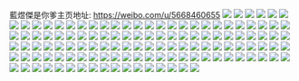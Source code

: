 藍煜傑是你爹主页地址: https://weibo.com/u/5668460655 
![](https://wx4.sinaimg.cn/mw2000/006bChyLly1h92cva7omqj318g18gdy1.jpg) 
![](https://wx4.sinaimg.cn/mw2000/006bChyLly1h92cunq8d2j32c02c0u0y.jpg) 
![](https://wx4.sinaimg.cn/mw2000/006bChyLly1h92cueiihej32r522de82.jpg) 
![](https://wx4.sinaimg.cn/mw2000/006bChyLly1h92cui1uzfj32c03407wh.jpg) 
![](https://wx4.sinaimg.cn/mw2000/006bChyLly1h92d0h45lwj30ou14ujud.jpg) 
![](https://wx4.sinaimg.cn/mw2000/006bChyLly1h8uhdbifeaj30tx0ypq69.jpg) 
![](https://wx4.sinaimg.cn/mw2000/006bChyLly1h8teemgs17j30oy0r6tch.jpg) 
![](https://wx4.sinaimg.cn/mw2000/006bChyLly1h7vrccdf9ej32c0340e83.jpg) 
![](https://wx4.sinaimg.cn/mw2000/006bChyLly1h7vrciuatzj32c0340hdv.jpg) 
![](https://wx4.sinaimg.cn/mw2000/006bChyLly1h7vrb3uf9fj31th2d9qu6.jpg) 
![](https://wx4.sinaimg.cn/mw2000/006bChyLly1h7vrb10yy3j323z2tb7wi.jpg) 
![](https://wx4.sinaimg.cn/mw2000/006bChyLly1h7op6xdwclj31bb1r3b29.jpg) 
![](https://wx4.sinaimg.cn/mw2000/006bChyLly1h7oqxsi401j32532usx6q.jpg) 
![](https://wx4.sinaimg.cn/mw2000/006bChyLly1h7oqxn8cq9j31mc25sb29.jpg) 
![](https://wx4.sinaimg.cn/mw2000/006bChyLly1h7oqxpqzo6j325b2v2u0y.jpg) 
![](https://wx4.sinaimg.cn/mw2000/006bChyLly1h7op6hvd0ij32c0340hdv.jpg) 
![](https://wx4.sinaimg.cn/mw2000/006bChyLly1h7op7194qxj3264264hdu.jpg) 
![](https://wx4.sinaimg.cn/mw2000/006bChyLly1h7orp9tgl8j31831ms4qp.jpg) 
![](https://wx4.sinaimg.cn/mw2000/006bChyLly1h7op6u9wvzj31mc25s7wh.jpg) 
![](https://wx4.sinaimg.cn/mw2000/006bChyLly1h7op949cjpj32692694qr.jpg) 
![](https://wx4.sinaimg.cn/mw2000/006bChyLly1h7op766ebsj32c02c0kjm.jpg) 
![](https://wx4.sinaimg.cn/mw2000/006bChyLly1h7op7fg9v4j32d336cx6r.jpg) 
![](https://wx4.sinaimg.cn/mw2000/006bChyLly1h7op8wrx5hj327i2y1qv5.jpg) 
![](https://wx4.sinaimg.cn/mw2000/006bChyLly1h7gqta9b34j30r6108dym.jpg) 
![](https://wx4.sinaimg.cn/mw2000/006bChyLly1h7gqsnx87ej32c0340b2c.jpg) 
![](https://wx4.sinaimg.cn/mw2000/006bChyLly1h7gqsw6mpnj32b036cx66.jpg) 
![](https://wx4.sinaimg.cn/mw2000/006bChyLly1h7gqt79cnfj32c0340b29.jpg) 
![](https://wx4.sinaimg.cn/mw2000/006bChyLly1h7aweqom1yj327f2xwqnb.jpg) 
![](https://wx4.sinaimg.cn/mw2000/006bChyLly1h7awf657wdj32c035hb2a.jpg) 
![](https://wx4.sinaimg.cn/mw2000/006bChyLly1h7awfeucdjj32c034lu0z.jpg) 
![](https://wx4.sinaimg.cn/mw2000/006bChyLly1h7awfgacvej30r7109gwz.jpg) 
![](https://wx4.sinaimg.cn/mw2000/006bChyLly1h7awfmfnuxj31ne2771ky.jpg) 
![](https://wx4.sinaimg.cn/mw2000/006bChyLly1h7awehsnlbj32792xpk2y.jpg) 
![](https://wx4.sinaimg.cn/mw2000/006bChyLly1h7awsl4tj6j32c03407wi.jpg) 
![](https://wx4.sinaimg.cn/mw2000/006bChyLly1h7awsto3znj32c0340hdu.jpg) 
![](https://wx4.sinaimg.cn/mw2000/006bChyLly1h7ax1y7f0wj31o0280487.jpg) 
![](https://wx4.sinaimg.cn/mw2000/006bChyLly1h74yt3x3kaj33402c0k7r.jpg) 
![](https://wx4.sinaimg.cn/mw2000/006bChyLly1h74yt82enkj30ri0ridog.jpg) 
![](https://wx4.sinaimg.cn/mw2000/006bChyLly1h74z0kscoqj312v12vdn5.jpg) 
![](https://wx4.sinaimg.cn/mw2000/006bChyLly1h74z0rsgvlj31sc2dshdu.jpg) 
![](https://wx4.sinaimg.cn/mw2000/006bChyLly1h74z0svc3ij32c02c07wi.jpg) 
![](https://wx4.sinaimg.cn/mw2000/006bChyLly1h71sh3m168j30u0121wmx.jpg) 
![](https://wx4.sinaimg.cn/mw2000/006bChyLly1h6j5tyrxogj31400u0myi.jpg) 
![](https://wx4.sinaimg.cn/mw2000/006bChyLly1h6j5tzes71j30u0140q51.jpg) 
![](https://wx4.sinaimg.cn/mw2000/006bChyLly1h6j5u0fpf9j30u0143n5l.jpg) 
![](https://wx4.sinaimg.cn/mw2000/006bChyLly1h5qzclwv5gj329h340b2b.jpg) 
![](https://wx4.sinaimg.cn/mw2000/006bChyLly1h5qzchbk8cj329833zu0y.jpg) 
![](https://wx4.sinaimg.cn/mw2000/006bChyLly1h5qzcjyv1hj32c02wob2d.jpg) 
![](https://wx4.sinaimg.cn/mw2000/006bChyLly1h5rbvvzublj32c0340npf.jpg) 
![](https://wx4.sinaimg.cn/mw2000/006bChyLly1h5qzcqbxk1j32c0340npf.jpg) 
![](https://wx4.sinaimg.cn/mw2000/006bChyLly1h5rbw0hltrj32c03404qr.jpg) 
![](https://wx4.sinaimg.cn/mw2000/006bChyLly1h5rbvy9a90j31xf2kk4qq.jpg) 
![](https://wx4.sinaimg.cn/mw2000/006bChyLly1h5rbvzcptgj320e2ojb2a.jpg) 
![](https://wx4.sinaimg.cn/mw2000/006bChyLly1h5rbw3ew4vj32c03404qs.jpg) 
![](https://wx4.sinaimg.cn/mw2000/006bChyLly1h5n93bhmooj30wi1yce81.jpg) 
![](https://wx4.sinaimg.cn/mw2000/006bChyLly1h4qij91mqtj31mc25sqv6.jpg) 
![](https://wx4.sinaimg.cn/mw2000/006bChyLly1h4qizs0mdbj32bn33jqv7.jpg) 
![](https://wx4.sinaimg.cn/mw2000/006bChyLly1h4qix6jqf1j327l335x6p.jpg) 
![](https://wx4.sinaimg.cn/mw2000/006bChyLly1h3kkr604vxj30o60w842k.jpg) 
![](https://wx4.sinaimg.cn/mw2000/006bChyLly1h3g647goxcj30wi17c1iw.jpg) 
![](https://wx4.sinaimg.cn/mw2000/006bChyLly1h3g646le26j30wi17cwqu.jpg) 
![](https://wx4.sinaimg.cn/mw2000/006bChyLly1h3f5ssoracj30ml0bwta0.jpg) 
![](https://wx4.sinaimg.cn/mw2000/006bChyLly1h3f5yzu946j30kn0kntaf.jpg) 
![](https://wx4.sinaimg.cn/mw2000/006bChyLly1h3f5vr6y5tj32c0340u0x.jpg) 
![](https://wx4.sinaimg.cn/mw2000/006bChyLly1h3f5vqap87j32c0340kjm.jpg) 
![](https://wx4.sinaimg.cn/mw2000/006bChyLly1gzr4656mm4j30wz1gsgzr.jpg) 
![](https://wx4.sinaimg.cn/mw2000/006bChyLly1gzr46aydfij33402e57wj.jpg) 
![](https://wx4.sinaimg.cn/mw2000/006bChyLly1gzr460edbtj31o0280npd.jpg) 
![](https://wx4.sinaimg.cn/mw2000/006bChyLly1gzr461o531j30sd0scguc.jpg) 
![](https://wx4.sinaimg.cn/mw2000/006bChyLly1gzr4631d63j30wi0widqf.jpg) 
![](https://wx4.sinaimg.cn/mw2000/006bChyLly1gz59zd1h2vj333y2awu0z.jpg) 
![](https://wx4.sinaimg.cn/mw2000/006bChyLly1gz59zp184mj32bt2tqkjn.jpg) 
![](https://wx4.sinaimg.cn/mw2000/006bChyLly1gz59zjhujjj32c033ye84.jpg) 
![](https://wx4.sinaimg.cn/mw2000/006bChyLly1gz59z8gc3mj31qq2ble82.jpg) 
![](https://wx4.sinaimg.cn/mw2000/006bChyLly1gz59z11pl2j30wi1dqtoy.jpg) 
![](https://wx4.sinaimg.cn/mw2000/006bChyLly1gz5agwjlnvj31mc25sb29.jpg) 
![](https://wx4.sinaimg.cn/mw2000/006bChyLly1gz59ze0p5jj30zi1dddzs.jpg) 
![](https://wx4.sinaimg.cn/mw2000/006bChyLly1gz59zsxamcj325s1mckjl.jpg) 
![](https://wx4.sinaimg.cn/mw2000/006bChyLly1gz5a31a3vqj30qw154787.jpg) 
![](https://wx4.sinaimg.cn/mw2000/006bChyLly1gz5a3efht9j334033yu0z.jpg) 
![](https://wx4.sinaimg.cn/mw2000/006bChyLly1gz5a3fshdwj30r410sqf7.jpg) 
![](https://wx4.sinaimg.cn/mw2000/006bChyLly1gz5acfcp9ej30ve0j8wj7.jpg) 
![](https://wx4.sinaimg.cn/mw2000/006bChyLly1gz5acj85a9j3104104n3x.jpg) 
![](https://wx4.sinaimg.cn/mw2000/006bChyLly1gz5ac6ddphj323o23o4qq.jpg) 
![](https://wx4.sinaimg.cn/mw2000/006bChyLly1gz5ad2n33uj31o11o1b29.jpg) 
![](https://wx4.sinaimg.cn/mw2000/006bChyLly1gwn3vdahu2j33402c0kjl.jpg) 
![](https://wx4.sinaimg.cn/mw2000/006bChyLly1gwn3veoedlj33402c07wj.jpg) 
![](https://wx4.sinaimg.cn/mw2000/006bChyLly1gwn3vauqrjj32c03401ky.jpg) 
![](https://wx4.sinaimg.cn/mw2000/006bChyLly1gwn3vfoo48j30u01407lz.jpg) 
![](https://wx4.sinaimg.cn/mw2000/006bChyLly1gwn3vgvchpj33402c0kjm.jpg) 
![](https://wx4.sinaimg.cn/mw2000/006bChyLly1gwn3wj2op7j32c0340npd.jpg) 
![](https://wx4.sinaimg.cn/mw2000/006bChyLly1guou4t604vj63402c0e8302.jpg) 
![](https://wx4.sinaimg.cn/mw2000/006bChyLly1guou4v93kcj63402c07wi02.jpg) 
![](https://wx4.sinaimg.cn/mw2000/006bChyLly1guou50kwmij622i22i1kx02.jpg) 
![](https://wx4.sinaimg.cn/mw2000/006bChyLly1guou4ytacvj63402c0npe02.jpg) 
![](https://wx4.sinaimg.cn/mw2000/006bChyLly1guou4qehflj60u00u041402.jpg) 
![](https://wx4.sinaimg.cn/mw2000/006bChyLly1guou4wj3gfj62c02c0np102.jpg) 
![](https://wx4.sinaimg.cn/mw2000/006bChyLly1guou4plb37j61o0280u0x02.jpg) 
![](https://wx4.sinaimg.cn/mw2000/006bChyLly1guou4zqqjqj61400u079s02.jpg) 
![](https://wx4.sinaimg.cn/mw2000/006bChyLly1guou4quybuj60sw0sw48n02.jpg) 
![](https://wx4.sinaimg.cn/mw2000/006bChyLly1gthb8jy76xj30u0140wkg.jpg) 
![](https://wx4.sinaimg.cn/mw2000/006bChyLly1gthb8kochhj31400u0wp9.jpg) 
![](https://wx4.sinaimg.cn/mw2000/006bChyLly1gthb8ldeepj31400u0gtw.jpg) 
![](https://wx4.sinaimg.cn/mw2000/006bChyLly1gthb8m0oq2j30o50o5wjf.jpg) 
![](https://wx4.sinaimg.cn/mw2000/006bChyLly1gthb8mjcvnj31400u0q8t.jpg) 
![](https://wx4.sinaimg.cn/mw2000/006bChyLly1gthb8n1cy5j30u0140wkf.jpg) 
![](https://wx4.sinaimg.cn/mw2000/006bChyLly1gthb8oz0slj30u0140qcq.jpg) 
![](https://wx4.sinaimg.cn/mw2000/006bChyLly1gthbdsx88xj30ps0l5ab3.jpg) 
![](https://wx4.sinaimg.cn/mw2000/006bChyLly1grivr1m4krj30md0gvq5r.jpg) 
![](https://wx4.sinaimg.cn/mw2000/006bChyLly1grivrz6fzej30aa09swey.jpg) 
![](https://wx4.sinaimg.cn/mw2000/006bChyLly1grivryqr2gj311n11ndz8.jpg) 
![](https://wx4.sinaimg.cn/mw2000/006bChyLly1grivrzcn11j31400qok12.jpg) 
![](https://wx4.sinaimg.cn/mw2000/006bChyLly1grd7c6mbvtj30p00p0q83.jpg) 
![](https://wx4.sinaimg.cn/mw2000/006bChyLly1grd7c8qg8mj30pf0pf18a.jpg) 
![](https://wx4.sinaimg.cn/mw2000/006bChyLly1gr7sjw7ubgj32c033y7wk.jpg) 
![](https://wx4.sinaimg.cn/mw2000/006bChyLly1gr7stsf8lgj30tr0l9q89.jpg) 
![](https://wx4.sinaimg.cn/mw2000/006bChyLly1gr50efsky9j31ss0xfk94.jpg) 
![](https://wx4.sinaimg.cn/mw2000/006bChyLly1gr50eelo3uj32fi1mbu0x.jpg) 
![](https://wx4.sinaimg.cn/mw2000/006bChyLly1gr50egztwcj332f2c4x6p.jpg) 
![](https://wx4.sinaimg.cn/mw2000/006bChyLly1gr50eiuy5bj33402dcb2b.jpg) 
![](https://wx4.sinaimg.cn/mw2000/006bChyLly1gr50ejy7krj31k8230qv5.jpg) 
![](https://wx4.sinaimg.cn/mw2000/006bChyLly1gr50ekzx6yj31pl2a64qp.jpg) 
![](https://wx4.sinaimg.cn/mw2000/006bChyLly1gde19rswjnj30td0td4k7.jpg) 
